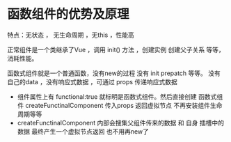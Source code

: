 

# 函数组件的优势及原理

   特点：无状态 ， 无生命周期 ，无this ，性能高
   
   正常组件是一个类继承了Vue ，调用 init() 方法 ，创建实例 创建父子关系 
   等等，消耗性能。

   函数式组件就是一个普通函数，没有new的过程 没有 init prepatch 等等。
   没有自己的data ，没有响应式数据 ，可通过 props 传递响应式数据

   - 组件属性上有 functional:true 就标明是函数式组件。然后直接创建
     函数式组件 createFunctinalComponent 传入props 返回虚拟节点 
     不再安装组件生命周期等等
   - createFunctinalComponent 内部会搜集父组件传来的数据 和 自身
     插槽中的数据 最终产生一个虚拟节点返回 也不用再new了  